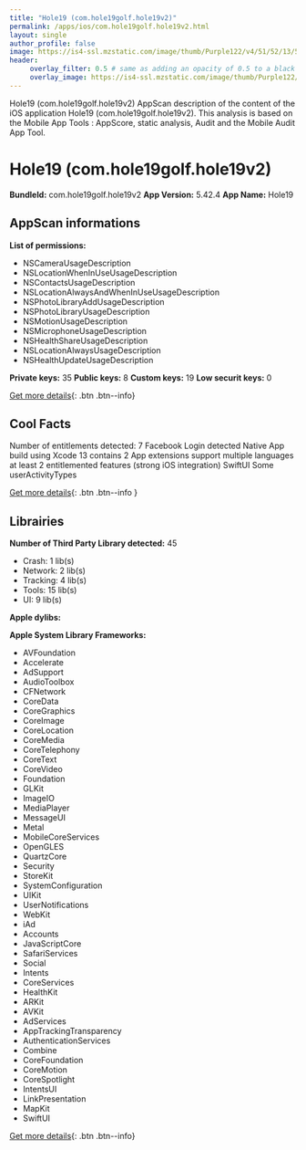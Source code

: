 ```yaml
---
title: "Hole19 (com.hole19golf.hole19v2)"
permalink: /apps/ios/com.hole19golf.hole19v2.html
layout: single
author_profile: false
image: https://is4-ssl.mzstatic.com/image/thumb/Purple122/v4/51/52/13/51521335-7da1-e2fd-a258-11089fb2e259/AppIcon-1x_U007emarketing-0-5-0-85-220.png/512x512bb.jpg
header: 
     overlay_filter: 0.5 # same as adding an opacity of 0.5 to a black background
     overlay_image: https://is4-ssl.mzstatic.com/image/thumb/Purple122/v4/51/52/13/51521335-7da1-e2fd-a258-11089fb2e259/AppIcon-1x_U007emarketing-0-5-0-85-220.png/512x512bb.jpg
---
```

Hole19 (com.hole19golf.hole19v2) AppScan description of the content of the iOS application Hole19 (com.hole19golf.hole19v2). This analysis is based on the Mobile App Tools : AppScore, static analysis, Audit and the Mobile Audit App Tool.

# Hole19 (com.hole19golf.hole19v2)

**BundleId:** com.hole19golf.hole19v2
**App Version:** 5.42.4
**App Name:** Hole19


## AppScan informations 

**List of permissions:** 
- NSCameraUsageDescription
- NSLocationWhenInUseUsageDescription
- NSContactsUsageDescription
- NSLocationAlwaysAndWhenInUseUsageDescription
- NSPhotoLibraryAddUsageDescription
- NSPhotoLibraryUsageDescription
- NSMotionUsageDescription
- NSMicrophoneUsageDescription
- NSHealthShareUsageDescription
- NSLocationAlwaysUsageDescription
- NSHealthUpdateUsageDescription
  
  
**Private keys:** 35
**Public keys:** 8
**Custom keys:** 19
**Low securit keys:** 0
  
[Get more details](/pricing.html){: .btn .btn--info}

## Cool Facts

Number of entitlements detected: 7
Facebook Login detected
Native App
build using Xcode 13
contains 2 App extensions
support multiple languages
at least 2 entitlemented features (strong iOS integration)
SwiftUI
Some userActivityTypes
  
[Get more details](/pricing.html){: .btn .btn--info }

## Librairies 
**Number of Third Party Library detected:** 45
- Crash: 1 lib(s)
- Network: 2 lib(s)
- Tracking: 4 lib(s)
- Tools: 15 lib(s)
- UI: 9 lib(s)


**Apple dylibs:**


**Apple System Library Frameworks:**
- AVFoundation
- Accelerate
- AdSupport
- AudioToolbox
- CFNetwork
- CoreData
- CoreGraphics
- CoreImage
- CoreLocation
- CoreMedia
- CoreTelephony
- CoreText
- CoreVideo
- Foundation
- GLKit
- ImageIO
- MediaPlayer
- MessageUI
- Metal
- MobileCoreServices
- OpenGLES
- QuartzCore
- Security
- StoreKit
- SystemConfiguration
- UIKit
- UserNotifications
- WebKit
- iAd
- Accounts
- JavaScriptCore
- SafariServices
- Social
- Intents
- CoreServices
- HealthKit
- ARKit
- AVKit
- AdServices
- AppTrackingTransparency
- AuthenticationServices
- Combine
- CoreFoundation
- CoreMotion
- CoreSpotlight
- IntentsUI
- LinkPresentation
- MapKit
- SwiftUI


  
[Get more details](/pricing.html){: .btn .btn--info}

